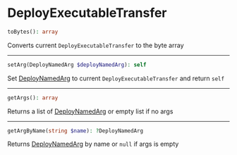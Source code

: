 # DeployExecutableTransfer

```php
toBytes(): array
```
Converts current `DeployExecutableTransfer` to the byte array

---
```php
setArg(DeployNamedArg $deployNamedArg): self
```
Set [DeployNamedArg](DeployNamedArg.md) to current `DeployExecutableTransfer` and return `self`

---
```php
getArgs(): array
```
Returns a list of [DeployNamedArg](DeployNamedArg.md) or empty list if no args

---
```php
getArgByName(string $name): ?DeployNamedArg
```
Returns [DeployNamedArg](DeployNamedArg.md) by name or `null` if args is empty
